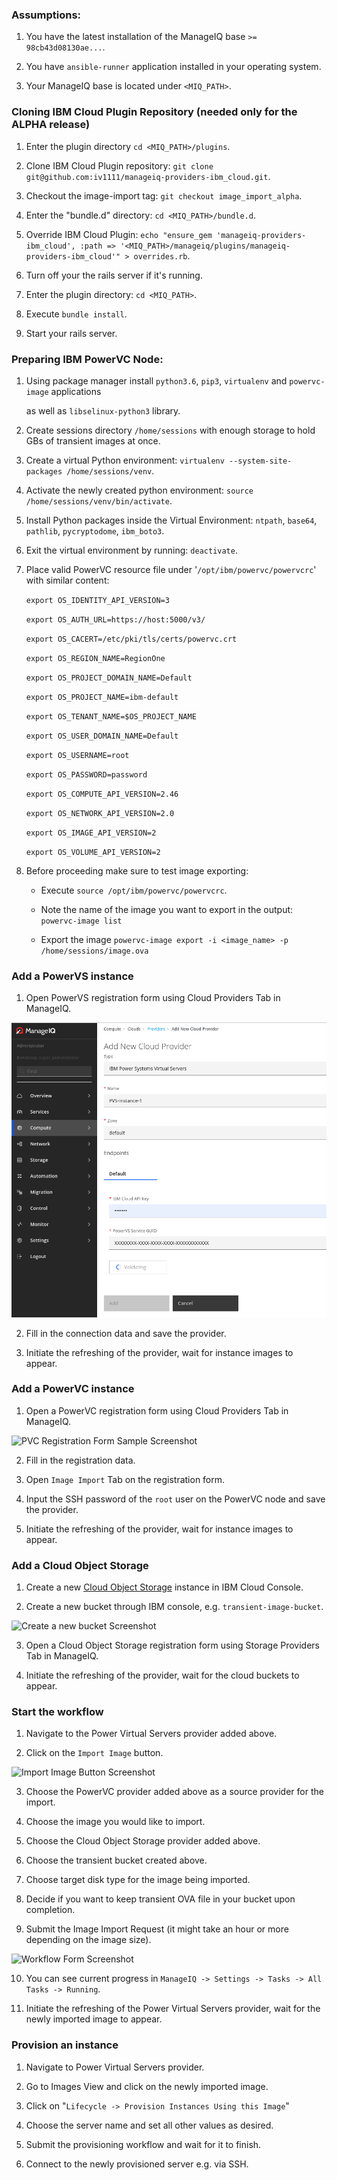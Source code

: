 ### Assumptions:

1. You have the latest installation of the ManageIQ base `>= 98cb43d08130ae...`.


2. You have `ansible-runner` application installed in your operating system.

   
3. Your ManageIQ base is located under `<MIQ_PATH>`.

### Cloning IBM Cloud Plugin Repository (needed only for the ALPHA release)

1. Enter the plugin directory `cd <MIQ_PATH>/plugins`.


2. Clone IBM Cloud Plugin repository: `git clone git@github.com:iv1111/manageiq-providers-ibm_cloud.git`.


3. Checkout the image-import tag: `git checkout image_import_alpha`.


4. Enter the "bundle.d" directory: `cd <MIQ_PATH>/bundle.d`.


5. Override IBM Cloud Plugin: `echo "ensure_gem 'manageiq-providers-ibm_cloud', :path => '<MIQ_PATH>/manageiq/plugins/manageiq-providers-ibm_cloud'" > overrides.rb`.


6. Turn off your the rails server if it's running.


7. Enter the plugin directory: `cd <MIQ_PATH>`.


8. Execute `bundle install`.


9. Start your rails server.


### Preparing IBM PowerVC Node:

1.  Using package manager install `python3.6`, `pip3`, `virtualenv` and `powervc-image` applications 
    
    as well as `libselinux-python3` library.


    
2.  Create sessions directory `/home/sessions` with enough storage to hold GBs of transient images at once.


3.  Create a virtual Python environment: `virtualenv --system-site-packages /home/sessions/venv`.


4.  Activate the newly created python environment:  `source /home/sessions/venv/bin/activate`.


5.  Install Python packages inside the Virtual Environment: `ntpath`, `base64`, `pathlib`, `pycryptodome`, `ibm_boto3`.


6.  Exit the virtual environment by running: `deactivate`.    

 
7.  Place valid PowerVC resource file under '`/opt/ibm/powervc/powervcrc`' with similar content:
    
    `export OS_IDENTITY_API_VERSION=3`
    
    `export OS_AUTH_URL=https://host:5000/v3/`
    
    `export OS_CACERT=/etc/pki/tls/certs/powervc.crt`
    
    `export OS_REGION_NAME=RegionOne`
    
    `export OS_PROJECT_DOMAIN_NAME=Default`
    
    `export OS_PROJECT_NAME=ibm-default`
    
    `export OS_TENANT_NAME=$OS_PROJECT_NAME`
    
    `export OS_USER_DOMAIN_NAME=Default`
    
    `export OS_USERNAME=root`
    
    `export OS_PASSWORD=password`
    
    `export OS_COMPUTE_API_VERSION=2.46`
    
    `export OS_NETWORK_API_VERSION=2.0`
    
    `export OS_IMAGE_API_VERSION=2`
    
    `export OS_VOLUME_API_VERSION=2`


8. Before proceeding make sure to test image exporting:

   * Execute `source /opt/ibm/powervc/powervcrc`.
     
   * Note the name of the image you want to export in the output: `powervc-image list`
   
   * Export the image `powervc-image export -i <image_name> -p /home/sessions/image.ova`


### Add a PowerVS instance

1.  Open PowerVS registration form using Cloud Providers Tab in ManageIQ.


![PVS Registration Form Sample Screenshot](../images/pvs.png)


2. Fill in the connection data and save the provider.


3. Initiate the refreshing of the provider, wait for instance images to appear.


### Add a PowerVC instance

1.  Open a PowerVC registration form using Cloud Providers Tab in ManageIQ.

![PVC Registration Form Sample Screenshot](../images/pvc.png)

2. Fill in the registration data.


3.  Open `Image Import` Tab on the registration form.


4.  Input the SSH password of the `root` user on the PowerVC node and save the provider.


5.  Initiate the refreshing of the provider, wait for instance images to appear.


### Add a Cloud Object Storage

1.  Create a new [Cloud Object Storage](https://cloud.ibm.com/objectstorage/create) instance in IBM Cloud Console.


2.  Create a new bucket through IBM console, e.g. `transient-image-bucket`.

![Create a new bucket Screenshot](../images/cos_buckets.png)

3.  Open a Cloud Object Storage registration form using Storage Providers Tab in ManageIQ.


4.  Initiate the refreshing of the provider, wait for the cloud buckets to appear.

### Start the workflow

1. Navigate to the Power Virtual Servers provider added above.


2. Click on the `Import Image` button.

![Import Image Button Screenshot](../images/import_button.png)


3. Choose the PowerVC provider added above as a source provider for the import.


4. Choose the image you would like to import.


5. Choose the Cloud Object Storage provider added above.


6. Choose the transient bucket created above.


7. Choose target disk type for the image being imported.


8. Decide if you want to keep transient OVA file in your bucket upon completion.


9. Submit the Image Import Request (it might take an hour or more depending on the image size).

![Workflow Form Screenshot](../images/workflow.png)


10. You can see current progress in `ManageIQ -> Settings -> Tasks -> All Tasks -> Running`.


11.  Initiate the refreshing of the Power Virtual Servers provider, wait for the newly imported image to appear.


### Provision an instance

1. Navigate to Power Virtual Servers provider.


2. Go to Images View and click on the newly imported image.


3. Click on "`Lifecycle -> Provision Instances Using this Image`"


4. Choose the server name and set all other values as desired. 


5. Submit the provisioning workflow and wait for it to finish.


6. Connect to the newly provisioned server e.g. via SSH.